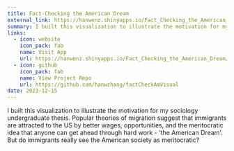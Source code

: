 ```yaml
---
title: Fact-Checking the American Dream
external_link: https://hanwenz.shinyapps.io/Fact_Checking_the_American_Dream/
summary: I built this visualization to illustrate the motivation for my sociology undergraduate thesis. Popular theories of migration suggest that immigrants are attracted to the US by better wages, opportunities, and the meritocratic idea that anyone can get ahead through hard work - 'the American Dream'. But do immigrants really see the American society as meritocratic?
links:
  - icon: website
    icon_pack: fab
    name: Visit App
    url: https://hanwenz.shinyapps.io/Fact_Checking_the_American_Dream/
  - icon: github
    icon_pack: fab
    name: View Project Repo
    url: https://github.com/hanwzhang/factCheckAmVisual
date: 2023-12-15
---
```

I built this visualization to illustrate the motivation for my sociology undergraduate thesis. Popular theories of migration suggest that immigrants are attracted to the US by better wages, opportunities, and the meritocratic idea that anyone can get ahead through hard work - 'the American Dream'. But do immigrants really see the American society as meritocratic?